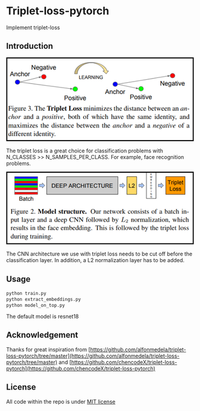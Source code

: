 # Triplet-loss-pytorch
Implement triplet-loss

## Introduction
![](figures/triplet-loss.png)

The triplet loss is a great choice for classification problems with N_CLASSES >> N_SAMPLES_PER_CLASS. For example, face recognition problems.

![](figures/train-steps.png)

The CNN architecture we use with triplet loss needs to be cut off before the classification layer. In addition, a L2 normalization layer has to be added.

## Usage
```
python train.py
python extract_embeddings.py
python model_on_top.py
```
The default model is resnet18

## Acknowledgement
Thanks for great inspiration from [https://github.com/alfonmedela/triplet-loss-pytorch/tree/master](https://github.com/alfonmedela/triplet-loss-pytorch/tree/master) and [https://github.com/chencodeX/triplet-loss-pytorch](https://github.com/chencodeX/triplet-loss-pytorch)

## License
All code within the repo is under [MIT license](https://mit-license.org/)